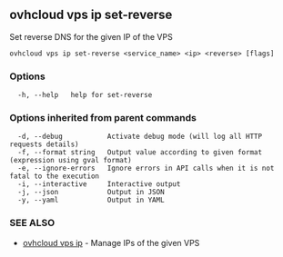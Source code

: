 ## ovhcloud vps ip set-reverse

Set reverse DNS for the given IP of the VPS

```
ovhcloud vps ip set-reverse <service_name> <ip> <reverse> [flags]
```

### Options

```
  -h, --help   help for set-reverse
```

### Options inherited from parent commands

```
  -d, --debug           Activate debug mode (will log all HTTP requests details)
  -f, --format string   Output value according to given format (expression using gval format)
  -e, --ignore-errors   Ignore errors in API calls when it is not fatal to the execution
  -i, --interactive     Interactive output
  -j, --json            Output in JSON
  -y, --yaml            Output in YAML
```

### SEE ALSO

* [ovhcloud vps ip](ovhcloud_vps_ip.md)	 - Manage IPs of the given VPS


